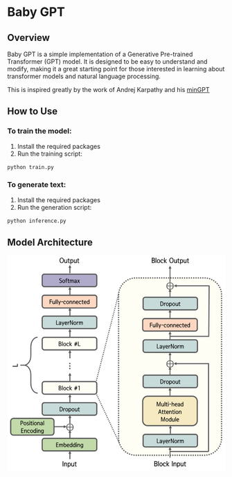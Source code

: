 # Baby GPT

## Overview
Baby GPT is a simple implementation of a Generative Pre-trained Transformer (GPT) model. It is designed to be easy to understand and modify, making it a great starting point for those interested in learning about transformer models and natural language processing.

This is inspired greatly by the work of Andrej Karpathy and his [minGPT](https://github.com/karpathy/nanoGPT)

## How to Use

### To train the model:
1. Install the required packages
2. Run the training script:
```bash
python train.py
```

### To generate text:
1. Install the required packages
2. Run the generation script:
```bash
python inference.py
```

## Model Architecture

![plot](./assets/model_architecture.png)
